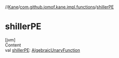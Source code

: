 //[Kane](../index.md)/[com.github.jomof.kane.impl.functions](index.md)/[shillerPE](shiller-p-e.md)



# shillerPE  
[jvm]  
Content  
val [shillerPE](shiller-p-e.md): [AlgebraicUnaryFunction](-algebraic-unary-function/index.md)  



